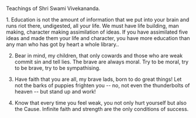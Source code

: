 Teachings of Shri Swami Vivekananda.

﻿1. Education is not the amount of information that we put into your brain and runs riot there, undigested, all your life. We must have life building, man making, character making assimilation of ideas. If you have assimilated five ideas and made them your life and character, you have more education than any man who has got by heart a whole library..

2. Bear in mind, my children, that only cowards and those who are weak commit sin and tell lies. The brave are always moral. Try to be moral, try to be brave, try to be sympathising. 

3. Have faith that you are all, my brave lads, born to do great things! Let not the barks of puppies frighten you -- no, not even the thunderbolts of heaven -- but stand up and work!

4. Know that every time you feel weak, you not only hurt yourself but also the Cause. Infinite faith and strength are the only conditions of success.
